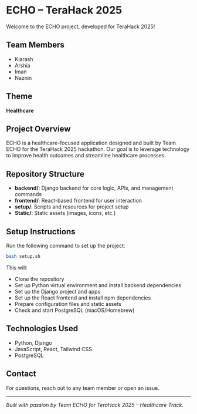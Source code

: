 # ECHO – TeraHack 2025

Welcome to the ECHO project, developed for TeraHack 2025!

## Team Members
- Kiarash
- Arshia
- Iman
- Naznin

## Theme
**Healthcare**

## Project Overview
ECHO is a healthcare-focused application designed and built by Team ECHO for the TeraHack 2025 hackathon. Our goal is to leverage technology to improve health outcomes and streamline healthcare processes.

## Repository Structure
- **backend/**: Django backend for core logic, APIs, and management commands
- **frontend/**: React-based frontend for user interaction
- **setup/**: Scripts and resources for project setup
- **Static/**: Static assets (images, icons, etc.)

## Setup Instructions
Run the following command to set up the project:

```bash
bash setup.sh
```

This will:
- Clone the repository
- Set up Python virtual environment and install backend dependencies
- Set up the Django project and apps
- Set up the React frontend and install npm dependencies
- Prepare configuration files and static assets
- Check and start PostgreSQL (macOS/Homebrew)

## Technologies Used
- Python, Django
- JavaScript, React, Tailwind CSS
- PostgreSQL

## Contact
For questions, reach out to any team member or open an issue.

---

*Built with passion by Team ECHO for TeraHack 2025 – Healthcare Track.*
